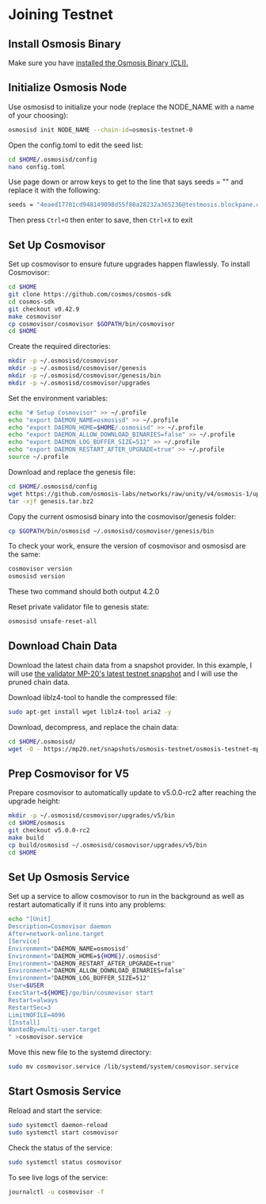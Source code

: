 # Joining Testnet

## Install Osmosis Binary

Make sure you have [installed the Osmosis Binary (CLI).](../cli/install)

## Initialize Osmosis Node

Use osmosisd to initialize your node (replace the NODE_NAME with a name of your choosing):

```bash
osmosisd init NODE_NAME --chain-id=osmosis-testnet-0
```

Open the config.toml to edit the seed list:

```bash
cd $HOME/.osmosisd/config
nano config.toml
```

Use page down or arrow keys to get to the line that says seeds = "" and replace it with the following:

```bash
seeds = "4eaed17781cd948149098d55f80a28232a365236@testmosis.blockpane.com:26656"
```

Then press ```Ctrl+O``` then enter to save, then ```Ctrl+X``` to exit

## Set Up Cosmovisor

Set up cosmovisor to ensure future upgrades happen flawlessly. To install Cosmovisor:

```bash
cd $HOME
git clone https://github.com/cosmos/cosmos-sdk
cd cosmos-sdk
git checkout v0.42.9
make cosmovisor
cp cosmovisor/cosmovisor $GOPATH/bin/cosmovisor
cd $HOME
```

Create the required directories:

```bash
mkdir -p ~/.osmosisd/cosmovisor
mkdir -p ~/.osmosisd/cosmovisor/genesis
mkdir -p ~/.osmosisd/cosmovisor/genesis/bin
mkdir -p ~/.osmosisd/cosmovisor/upgrades
```

Set the environment variables:

```bash
echo "# Setup Cosmovisor" >> ~/.profile
echo "export DAEMON_NAME=osmosisd" >> ~/.profile
echo "export DAEMON_HOME=$HOME/.osmosisd" >> ~/.profile
echo "export DAEMON_ALLOW_DOWNLOAD_BINARIES=false" >> ~/.profile
echo "export DAEMON_LOG_BUFFER_SIZE=512" >> ~/.profile
echo "export DAEMON_RESTART_AFTER_UPGRADE=true" >> ~/.profile
source ~/.profile
```

Download and replace the genesis file:

```bash
cd $HOME/.osmosisd/config
wget https://github.com/osmosis-labs/networks/raw/unity/v4/osmosis-1/upgrades/v4/testnet/genesis.tar.bz2
tar -xjf genesis.tar.bz2
```

Copy the current osmosisd binary into the cosmovisor/genesis folder:

```bash
cp $GOPATH/bin/osmosisd ~/.osmosisd/cosmovisor/genesis/bin
```

To check your work, ensure the version of cosmovisor and osmosisd are the same:

```bash
cosmovisor version
osmosisd version
```

These two command should both output 4.2.0

Reset private validator file to genesis state:

```bash
osmosisd unsafe-reset-all
```

## Download Chain Data

Download the latest chain data from a snapshot provider. In this example, I will use [the validator MP-20's latest testnet snapshot](https://mp20.net/snapshots/osmosis-testnet/) and I will use the pruned chain data.

Download liblz4-tool to handle the compressed file:

```bash
sudo apt-get install wget liblz4-tool aria2 -y
```

Download, decompress, and replace the chain data:

```bash
cd $HOME/.osmosisd/
wget -O - https://mp20.net/snapshots/osmosis-testnet/osmosis-testnet-mp20-latest.tar.xz | xz -d -v | tar xf - |
```

## Prep Cosmovisor for V5

Prepare cosmovisor to automatically update to v5.0.0-rc2 after reaching the upgrade height:

```bash
mkdir -p ~/.osmosisd/cosmovisor/upgrades/v5/bin
cd $HOME/osmosis
git checkout v5.0.0-rc2
make build
cp build/osmosisd ~/.osmosisd/cosmovisor/upgrades/v5/bin
cd $HOME
```

## Set Up Osmosis Service

Set up a service to allow cosmovisor to run in the background as well as restart automatically if it runs into any problems:

```bash
echo "[Unit]
Description=Cosmovisor daemon
After=network-online.target
[Service]
Environment="DAEMON_NAME=osmosisd"
Environment="DAEMON_HOME=${HOME}/.osmosisd"
Environment="DAEMON_RESTART_AFTER_UPGRADE=true"
Environment="DAEMON_ALLOW_DOWNLOAD_BINARIES=false"
Environment="DAEMON_LOG_BUFFER_SIZE=512"
User=$USER
ExecStart=${HOME}/go/bin/cosmovisor start
Restart=always
RestartSec=3
LimitNOFILE=4096
[Install]
WantedBy=multi-user.target
" >cosmovisor.service
```

Move this new file to the systemd directory:

```bash
sudo mv cosmovisor.service /lib/systemd/system/cosmovisor.service
```

## Start Osmosis Service

Reload and start the service:

```bash
sudo systemctl daemon-reload
sudo systemctl start cosmovisor
```

Check the status of the service:

```bash
sudo systemctl status cosmovisor
```

To see live logs of the service:

```bash
journalctl -u cosmovisor -f
``` 